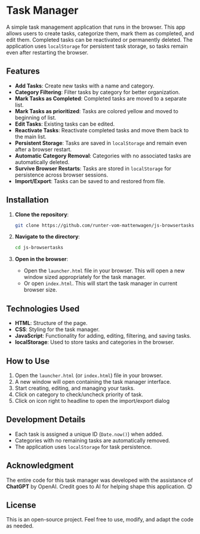 # Task Manager

A simple task management application that runs in the browser. This app allows users to create tasks, categorize them, mark them as completed, and edit them. Completed tasks can be reactivated or permanently deleted. The application uses `localStorage` for persistent task storage, so tasks remain even after restarting the browser.

## Features

- **Add Tasks**: Create new tasks with a name and category.
- **Category Filtering**: Filter tasks by category for better organization.
- **Mark Tasks as Completed**: Completed tasks are moved to a separate list.
- **Mark Tasks as prioritized**: Tasks are colored yellow and moved to beginning of list.
- **Edit Tasks**: Existing tasks can be edited.
- **Reactivate Tasks**: Reactivate completed tasks and move them back to the main list.
- **Persistent Storage**: Tasks are saved in `localStorage` and remain even after a browser restart.
- **Automatic Category Removal**: Categories with no associated tasks are automatically deleted.
- **Survive Browser Restarts**: Tasks are stored in `localStorage` for persistence across browser sessions.
- **Import/Export**: Tasks can be saved to and restored from file.

## Installation

1. **Clone the repository**:
   ```bash
   git clone https://github.com/runter-vom-mattenwagen/js-browsertasks
   ```
   
2. **Navigate to the directory**:
   ```bash
   cd js-browsertasks
   ```

3. **Open in the browser**:
   - Open the `launcher.html` file in your browser. This will open a new window sized appropriately for the task manager.
   - Or open `index.html`. This will start the task manager in current browser size.

## Technologies Used

- **HTML**: Structure of the page.
- **CSS**: Styling for the task manager.
- **JavaScript**: Functionality for adding, editing, filtering, and saving tasks.
- **localStorage**: Used to store tasks and categories in the browser.

## How to Use

1. Open the `launcher.html` (or `index.html`) file in your browser.
2. A new window will open containing the task manager interface.
3. Start creating, editing, and managing your tasks.
4. Click on category to check/uncheck priority of task.
5. Click on icon right to headline to open the import/export dialog

## Development Details

- Each task is assigned a unique ID (`Date.now()`) when added.
- Categories with no remaining tasks are automatically removed.
- The application uses `localStorage` for task persistence.

## Acknowledgment

The entire code for this task manager was developed with the assistance of **ChatGPT** by OpenAI. Credit goes to AI for helping shape this application. 😊

## License

This is an open-source project. Feel free to use, modify, and adapt the code as needed.


